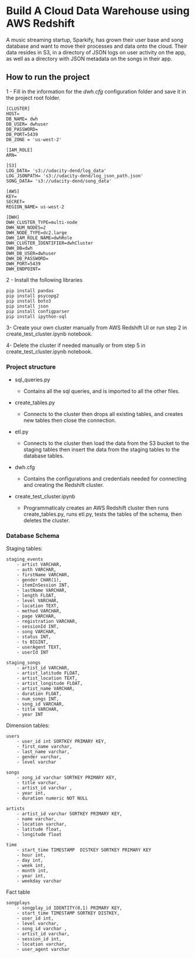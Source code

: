 
# Build A Cloud Data Warehouse using AWS Redshift

A music streaming startup, Sparkify, has grown their user base and song database and want to move their processes and data onto the cloud. Their data resides in S3, in a directory of JSON logs on user activity on the app, as well as a directory with JSON metadata on the songs in their app.


## How to run the project
1 - Fill in the information for the *dwh.cfg* configuration folder and save it in the project root folder.
```
[CLUSTER]
HOST= 
DB_NAME= dwh
DB_USER= dwhuser
DB_PASSWORD=
DB_PORT=5439
DB_ZONE = 'us-west-2'

[IAM_ROLE]
ARN= 

[S3]
LOG_DATA= 's3://udacity-dend/log_data'
LOG_JSONPATH= 's3://udacity-dend/log_json_path.json'
SONG_DATA= 's3://udacity-dend/song_data'

[AWS]
KEY= 
SECRET= 
REGION_NAME= us-west-2

[DWH] 
DWH_CLUSTER_TYPE=multi-node
DWH_NUM_NODES=2
DWH_NODE_TYPE=dc2.large
DWH_IAM_ROLE_NAME=dwhRole
DWH_CLUSTER_IDENTIFIER=dwhCluster
DWH_DB=dwh
DWH_DB_USER=dwhuser
DWH_DB_PASSWORD= 
DWH_PORT=5439
DWH_ENDPOINT= 
```
2 - Install the following libraries
```
pip install pandas
pip install psycopg2
pip install boto3
pip install json
pip install configparser
pip install ipython-sql
```
3- Create your own cluster manually from AWS Redshift UI or run step 2 in create_test_cluster.ipynb notebook.

4- Delete the cluster if needed manually or from step 5 in create_test_cluster.ipynb notebook.

### Project structure 
- sql_queries.py  
    - Contains all the sql queries, and is imported to all the other files.

- create_tables.py
    - Connects to the cluster then drops all existing tables, and creates new tables then close the connection.
- etl.py
    -  Connects to the cluster then load the data from the S3 bucket to the staging tables then insert the data from the staging tables to the database tables.
- dwh.cfg
    - Contains the configurations and credentials needed for connecting and creating the Redshift cluster.

- create_test_cluster.ipynb
    - Programmaticaly creates an AWS Redshift cluster then runs create_tables.py, runs etl.py, tests the tables of the schema, then deletes the cluster.




### Database Schema 
Staging tables:
```
staging_events
    - artist VARCHAR,
    - auth VARCHAR,
    - firstName VARCHAR,
    - gender CHAR(1),
    - itemInSession INT,
    - lastName VARCHAR,
    - length FLOAT,
    - level VARCHAR,
    - location TEXT,
    - method VARCHAR,
    - page VARCHAR,
    - registration VARCHAR,
    - sessionId INT,
    - song VARCHAR,
    - status INT,
    - ts BIGINT,
    - userAgent TEXT,
    - userId INT

staging_songs
    - artist_id VARCHAR,
    - artist_latitude FLOAT,
    - artist_location TEXT,
    - artist_longitude FLOAT,
    - artist_name VARCHAR,
    - duration FLOAT,
    - num_songs INT,
    - song_id VARCHAR,
    - title VARCHAR,
    - year INT
```

Dimension tables:
```
users
    - user_id int SORTKEY PRIMARY KEY,
    - first_name varchar,
    - last_name varchar,
    - gender varchar,
    - level varchar
```
```
songs                       
    - song_id varchar SORTKEY PRIMARY KEY,
    - title varchar,
    - artist_id varchar ,
    - year int,
    - duration numeric NOT NULL
```
```
artists                       
    - artist_id varchar SORTKEY PRIMARY KEY,
    - name varchar,
    - location varchar,
    - latitude float,
    - longitude float
```
```
time                       
    - start_time TIMESTAMP  DISTKEY SORTKEY PRIMARY KEY
    - hour int,
    - day int,
    - week int,
    - month int,
    - year int,
    - weekday varchar
```
Fact table

```
songplays                       
    - songplay_id IDENTITY(0,1) PRIMARY KEY,
    - start_time TIMESTAMP SORTKEY DISTKEY,
    - user_id int,
    - level varchar,
    - song_id varchar ,
    - artist_id varchar,
    - session_id int,
    - location varchar,
    - user_agent varchar
```
